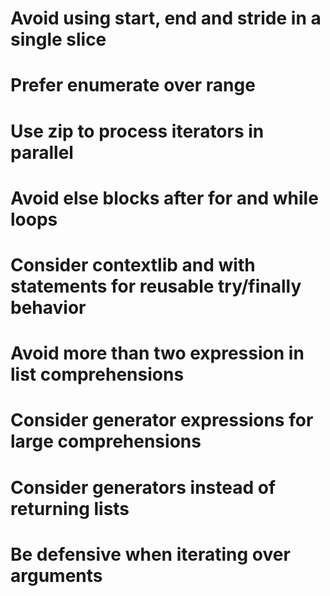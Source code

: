 # Avoid using start, end and stride in a single slice
# Prefer enumerate over range
# Use zip to process iterators in parallel
# Avoid else blocks after for and while loops
# Consider contextlib and with statements for reusable try/finally behavior
# Avoid more than two expression in list comprehensions
# Consider generator expressions for large comprehensions
# Consider generators instead of returning lists
# Be defensive when iterating over arguments



